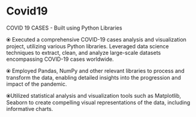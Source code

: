 # Covid19


COVID 19 CASES - Built using Python Libraries


⦿ Executed a comprehensive COVID-19 cases analysis and visualization project, utilizing various Python libraries. Leveraged data science
techniques to extract, clean, and analyze large-scale datasets encompassing COVID-19 cases worldwide.

⦿ Employed Pandas, NumPy and other relevant libraries to process and transform the data, enabling detailed insights into the progression and
impact of the pandemic.

⦿Utilized statistical analysis and visualization tools such as Matplotlib, Seaborn to create compelling visual representations of the
data, including informative charts.
